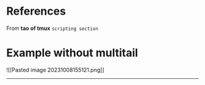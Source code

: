 # References
From **tao of tmux** `scripting section`
# Example without multitail
![[Pasted image 20231008155121.png]]

---